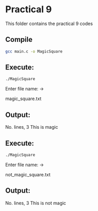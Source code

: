 # Practical 9

This folder contains the practical 9 codes

## Compile

```bash
gcc main.c -o MagicSquare
``` 

## Execute:

```bash
./MagicSquare
``` 
Enter file name:
-> 

magic_square.txt

## Output:

No. lines, 3
This is magic

## Execute:

```bash
./MagicSquare
``` 
Enter file name:
-> 

not_magic_square.txt

## Output:

No. lines, 3
This is not magic
